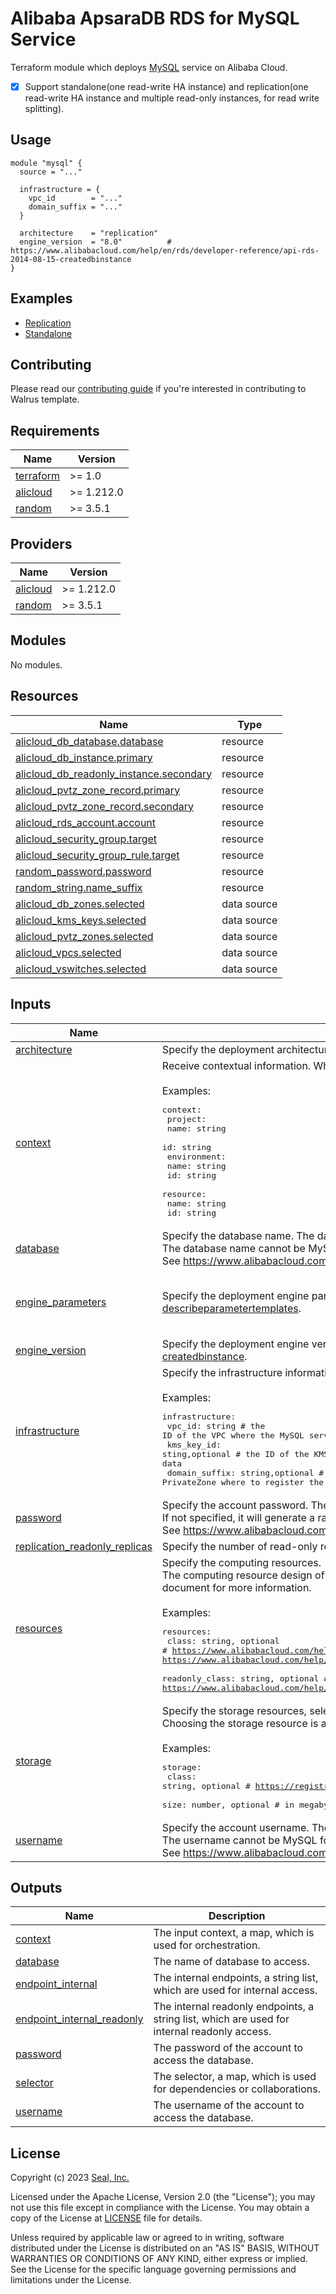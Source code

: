 # Alibaba ApsaraDB RDS for MySQL Service

Terraform module which deploys [MySQL](https://www.alibabacloud.com/help/en/rds/apsaradb-rds-for-mysql) service on Alibaba Cloud.

- [x] Support standalone(one read-write HA instance) and replication(one read-write HA instance and multiple read-only instances, for read write splitting).

## Usage

```hcl
module "mysql" {
  source = "..."

  infrastructure = {
    vpc_id        = "..."
    domain_suffix = "..."
  }

  architecture    = "replication"
  engine_version  = "8.0"          # https://www.alibabacloud.com/help/en/rds/developer-reference/api-rds-2014-08-15-createdbinstance
}
```

## Examples

- [Replication](./examples/replication)
- [Standalone](./examples/standalone)

## Contributing

Please read our [contributing guide](./docs/CONTRIBUTING.md) if you're interested in contributing to Walrus template.

<!-- BEGIN_TF_DOCS -->
## Requirements

| Name | Version |
|------|---------|
| <a name="requirement_terraform"></a> [terraform](#requirement\_terraform) | >= 1.0 |
| <a name="requirement_alicloud"></a> [alicloud](#requirement\_alicloud) | >= 1.212.0 |
| <a name="requirement_random"></a> [random](#requirement\_random) | >= 3.5.1 |

## Providers

| Name | Version |
|------|---------|
| <a name="provider_alicloud"></a> [alicloud](#provider\_alicloud) | >= 1.212.0 |
| <a name="provider_random"></a> [random](#provider\_random) | >= 3.5.1 |

## Modules

No modules.

## Resources

| Name | Type |
|------|------|
| [alicloud_db_database.database](https://registry.terraform.io/providers/aliyun/alicloud/latest/docs/resources/db_database) | resource |
| [alicloud_db_instance.primary](https://registry.terraform.io/providers/aliyun/alicloud/latest/docs/resources/db_instance) | resource |
| [alicloud_db_readonly_instance.secondary](https://registry.terraform.io/providers/aliyun/alicloud/latest/docs/resources/db_readonly_instance) | resource |
| [alicloud_pvtz_zone_record.primary](https://registry.terraform.io/providers/aliyun/alicloud/latest/docs/resources/pvtz_zone_record) | resource |
| [alicloud_pvtz_zone_record.secondary](https://registry.terraform.io/providers/aliyun/alicloud/latest/docs/resources/pvtz_zone_record) | resource |
| [alicloud_rds_account.account](https://registry.terraform.io/providers/aliyun/alicloud/latest/docs/resources/rds_account) | resource |
| [alicloud_security_group.target](https://registry.terraform.io/providers/aliyun/alicloud/latest/docs/resources/security_group) | resource |
| [alicloud_security_group_rule.target](https://registry.terraform.io/providers/aliyun/alicloud/latest/docs/resources/security_group_rule) | resource |
| [random_password.password](https://registry.terraform.io/providers/hashicorp/random/latest/docs/resources/password) | resource |
| [random_string.name_suffix](https://registry.terraform.io/providers/hashicorp/random/latest/docs/resources/string) | resource |
| [alicloud_db_zones.selected](https://registry.terraform.io/providers/aliyun/alicloud/latest/docs/data-sources/db_zones) | data source |
| [alicloud_kms_keys.selected](https://registry.terraform.io/providers/aliyun/alicloud/latest/docs/data-sources/kms_keys) | data source |
| [alicloud_pvtz_zones.selected](https://registry.terraform.io/providers/aliyun/alicloud/latest/docs/data-sources/pvtz_zones) | data source |
| [alicloud_vpcs.selected](https://registry.terraform.io/providers/aliyun/alicloud/latest/docs/data-sources/vpcs) | data source |
| [alicloud_vswitches.selected](https://registry.terraform.io/providers/aliyun/alicloud/latest/docs/data-sources/vswitches) | data source |

## Inputs

| Name | Description | Type | Default | Required |
|------|-------------|------|---------|:--------:|
| <a name="input_architecture"></a> [architecture](#input\_architecture) | Specify the deployment architecture, select from standalone or replication. | `string` | `"standalone"` | no |
| <a name="input_context"></a> [context](#input\_context) | Receive contextual information. When Walrus deploys, Walrus will inject specific contextual information into this field.<br><br>Examples:<pre>context:<br>  project:<br>    name: string<br>    id: string<br>  environment:<br>    name: string<br>    id: string<br>  resource:<br>    name: string<br>    id: string</pre> | `map(any)` | `{}` | no |
| <a name="input_database"></a> [database](#input\_database) | Specify the database name. The database name must be 2-64 characters long and start with any lower letter, combined with number, or symbols: - \_. <br>The database name cannot be MySQL forbidden keyword.<br>See https://www.alibabacloud.com/help/en/rds/developer-reference/api-rds-2014-08-15-createdatabase. | `string` | `"mydb"` | no |
| <a name="input_engine_parameters"></a> [engine\_parameters](#input\_engine\_parameters) | Specify the deployment engine parameters, select for https://www.alibabacloud.com/help/en/rds/developer-reference/api-rds-2014-08-15-describeparametertemplates. | <pre>list(object({<br>    name  = string<br>    value = string<br>  }))</pre> | `null` | no |
| <a name="input_engine_version"></a> [engine\_version](#input\_engine\_version) | Specify the deployment engine version, select from https://www.alibabacloud.com/help/en/rds/developer-reference/api-rds-2014-08-15-createdbinstance. | `string` | `"8.0"` | no |
| <a name="input_infrastructure"></a> [infrastructure](#input\_infrastructure) | Specify the infrastructure information for deploying.<br><br>Examples:<pre>infrastructure:<br>  vpc_id: string                  # the ID of the VPC where the MySQL service applies<br>  kms_key_id: sting,optional      # the ID of the KMS key which to encrypt the MySQL data<br>  domain_suffix: string,optional  # a private DNS namespace of the PrivateZone where to register the applied MySQL service</pre> | <pre>object({<br>    vpc_id        = string<br>    kms_key_id    = optional(string)<br>    domain_suffix = optional(string)<br>  })</pre> | n/a | yes |
| <a name="input_password"></a> [password](#input\_password) | Specify the account password. The password must be 8-32 characters long and start with any letter, number, or symbols: ! # $ % ^ & * ( ) \_ + - =.<br>If not specified, it will generate a random password.<br>See https://www.alibabacloud.com/help/en/rds/developer-reference/api-rds-2014-08-15-createaccount. | `string` | `null` | no |
| <a name="input_replication_readonly_replicas"></a> [replication\_readonly\_replicas](#input\_replication\_readonly\_replicas) | Specify the number of read-only replicas under the replication deployment. | `number` | `1` | no |
| <a name="input_resources"></a> [resources](#input\_resources) | Specify the computing resources.<br>The computing resource design of Alibaba Cloud is very complex, it also needs to consider on the storage resource, please view the specification document for more information.<br><br>Examples:<pre>resources:<br>  class: string, optional            # https://www.alibabacloud.com/help/en/rds/apsaradb-rds-for-mysql/primary-apsaradb-rds-for-mysql-instance-types, https://www.alibabacloud.com/help/en/rds/apsaradb-rds-for-mysql/primary-apsaradb-rds-for-mysql-instance-types-5<br>  readonly_class: string, optional   # https://www.alibabacloud.com/help/en/rds/apsaradb-rds-for-mysql/read-only-apsaradb-rds-for-mysql-instance-types, https://www.alibabacloud.com/help/en/rds/apsaradb-rds-for-mysql/read-only-apsaradb-rds-for-mysql-instance-types-5</pre> | <pre>object({<br>    class          = optional(string, "rds.mysql.s2.large")<br>    readonly_class = optional(string)<br>  })</pre> | <pre>{<br>  "class": "rds.mysql.s2.large"<br>}</pre> | no |
| <a name="input_storage"></a> [storage](#input\_storage) | Specify the storage resources, select from local\_ssd, cloud\_ssd, cloud\_essd, cloud\_essd2 or cloud\_essd3.<br>Choosing the storage resource is also related to the computing resource, please view the specification document for more information.<br><br>Examples:<pre>storage:<br>  class: string, optional        # https://registry.terraform.io/providers/aliyun/alicloud/latest/docs/resources/db_instance#db_instance_storage_type<br>  size: number, optional         # in megabyte</pre> | <pre>object({<br>    class = optional(string, "local_ssd")<br>    size  = optional(number, 20 * 1024)<br>  })</pre> | <pre>{<br>  "class": "local_ssd",<br>  "size": 20480<br>}</pre> | no |
| <a name="input_username"></a> [username](#input\_username) | Specify the account username. The username must be 2-16 characters long and start with lower letter, combined with number, or symbol: \_.<br>The username cannot be MySQL forbidden keyword and root.<br>See https://www.alibabacloud.com/help/en/rds/developer-reference/api-rds-2014-08-15-createaccount. | `string` | `"rdsuser"` | no |

## Outputs

| Name | Description |
|------|-------------|
| <a name="output_context"></a> [context](#output\_context) | The input context, a map, which is used for orchestration. |
| <a name="output_database"></a> [database](#output\_database) | The name of database to access. |
| <a name="output_endpoint_internal"></a> [endpoint\_internal](#output\_endpoint\_internal) | The internal endpoints, a string list, which are used for internal access. |
| <a name="output_endpoint_internal_readonly"></a> [endpoint\_internal\_readonly](#output\_endpoint\_internal\_readonly) | The internal readonly endpoints, a string list, which are used for internal readonly access. |
| <a name="output_password"></a> [password](#output\_password) | The password of the account to access the database. |
| <a name="output_selector"></a> [selector](#output\_selector) | The selector, a map, which is used for dependencies or collaborations. |
| <a name="output_username"></a> [username](#output\_username) | The username of the account to access the database. |
<!-- END_TF_DOCS -->

## License

Copyright (c) 2023 [Seal, Inc.](https://seal.io)

Licensed under the Apache License, Version 2.0 (the "License");
you may not use this file except in compliance with the License.
You may obtain a copy of the License at [LICENSE](./LICENSE) file for details.

Unless required by applicable law or agreed to in writing, software
distributed under the License is distributed on an "AS IS" BASIS,
WITHOUT WARRANTIES OR CONDITIONS OF ANY KIND, either express or implied.
See the License for the specific language governing permissions and
limitations under the License.
